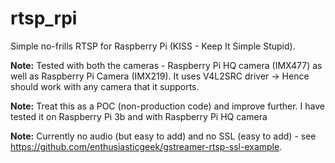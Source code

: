 # rtsp_rpi
Simple no-frills RTSP for Raspberry Pi (KISS - Keep It Simple Stupid).

**Note:** Tested with both the cameras - Raspberry Pi HQ camera (IMX477) as well as Raspberry Pi Camera (IMX219). It uses V4L2SRC driver -> Hence should work with any camera that it supports.

**Note:** Treat this as a POC (non-production code) and improve further. I have tested it on Raspberry Pi 3b and with Raspberry Pi HQ camera

**Note:** Currently no audio (but easy to add) and no SSL (easy to add) - see https://github.com/enthusiasticgeek/gstreamer-rtsp-ssl-example.
